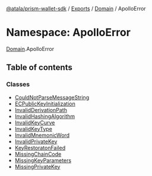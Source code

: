 [@atala/prism-wallet-sdk](../README.md) / [Exports](../modules.md) / [Domain](Domain.md) / ApolloError

# Namespace: ApolloError

[Domain](Domain.md).ApolloError

## Table of contents

### Classes

- [CouldNotParseMessageString](../classes/Domain.ApolloError.CouldNotParseMessageString.md)
- [ECPublicKeyInitialization](../classes/Domain.ApolloError.ECPublicKeyInitialization.md)
- [InvalidDerivationPath](../classes/Domain.ApolloError.InvalidDerivationPath.md)
- [InvalidHashingAlgorithm](../classes/Domain.ApolloError.InvalidHashingAlgorithm.md)
- [InvalidKeyCurve](../classes/Domain.ApolloError.InvalidKeyCurve.md)
- [InvalidKeyType](../classes/Domain.ApolloError.InvalidKeyType.md)
- [InvalidMnemonicWord](../classes/Domain.ApolloError.InvalidMnemonicWord.md)
- [InvalidPrivateKey](../classes/Domain.ApolloError.InvalidPrivateKey.md)
- [KeyRestoratonFailed](../classes/Domain.ApolloError.KeyRestoratonFailed.md)
- [MissingChainCode](../classes/Domain.ApolloError.MissingChainCode.md)
- [MissingKeyParameters](../classes/Domain.ApolloError.MissingKeyParameters.md)
- [MissingPrivateKey](../classes/Domain.ApolloError.MissingPrivateKey.md)
